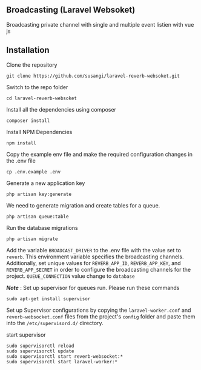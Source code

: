 ## Broadcasting (Laravel Websoket)
Broadcasting private channel with single and multiple event listien with vue js

## Installation

Clone the repository

    git clone https://github.com/susangi/laravel-reverb-websoket.git

Switch to the repo folder

    cd laravel-reverb-websoket

Install all the dependencies using composer

    composer install

Install NPM Dependencies

    npm install

Copy the example env file and make the required configuration changes in the .env file

    cp .env.example .env

Generate a new application key

    php artisan key:generate
    
We need to generate migration and create tables for a queue.

    php artisan queue:table

Run the database migrations 

    php artisan migrate

Add the variable `BROADCAST_DRIVER` to the .env file with the value set to `reverb`. This environment variable specifies the broadcasting channels. Additionally, set unique values for `REVERB_APP_ID`, `REVERB_APP_KEY`, and `REVERB_APP_SECRET` in order to configure the broadcasting channels for the project. `QUEUE_CONNECTION` value change to `database`

**_Note_** : Set up supervisor for queues run.
Please run these commands

    sudo apt-get install supervisor

Set up Supervisor configurations by copying the `laravel-worker.conf` and `reverb-websocket.conf` files from the project's `config` folder and paste them into the `/etc/supervisord.d/` directory.

start supervisor

    sudo supervisorctl reload
    sudo supervisorctl update
    sudo supervisorctl start reverb-websocket:*
    sudo supervisorctl start laravel-worker:*
